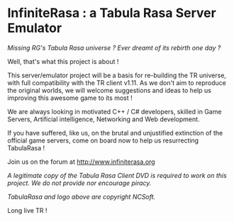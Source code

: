 # InfiniteRasa : a Tabula Rasa Server Emulator #

_Missing RG's Tabula Rasa universe ?_
_Ever dreamt of its rebirth one day ?_

Well, that's what this project is about !

This server/emulator project will be a basis for re-building the TR universe, with full compatibility with the TR client v1.11.
As we don't aim to reproduce the original worlds, we will welcome suggestions and ideas to help us improving this awesome game to its most !

We are always looking in motivated C++ / C# developers, skilled in Game Servers, Artificial intelligence, Networking and Web development.

If you have suffered, like us, on the brutal and unjustified extinction of the official game servers, come on board now to help us resurrecting TabulaRasa !

Join us on the forum at http://www.infiniterasa.org

_A legitimate copy of the Tabula Rasa Client DVD is required to work on this project._
_We do not provide nor encourage piracy._

_TabulaRasa and logo above are copyright NCSoft._

Long live TR !